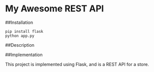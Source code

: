 # My Awesome REST API

##Installation

```
pip install flask
python app.py
```

##Description

##Implementation

This project is implemented using Flask, and is a REST API for a store.
